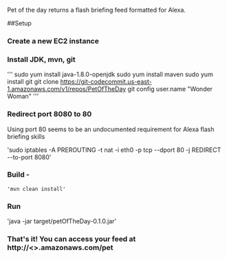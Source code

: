 Pet of the day returns a flash briefing feed formatted for Alexa.


##Setup

### Create a new EC2 instance

### Install JDK, mvn, git

'''
sudo yum install java-1.8.0-openjdk
sudo yum install maven
sudo yum install git
git clone https://git-codecommit.us-east-1.amazonaws.com/v1/repos/PetOfTheDay
git config user.name "Wonder Woman"
'''

###  Redirect port 8080 to 80 
   Using port 80 seems to be  an undocumented requirement for Alexa flash briefing skills

   'sudo iptables -A PREROUTING -t nat -i eth0 -p tcp --dport 80 -j REDIRECT --to-port 8080'

### Build - 
    'mvn clean install'

### Run

   'java -jar target/petOfTheDay-0.1.0.jar'  

### That's it!  You can access your feed at http://<<your ec2 instance>>.amazonaws.com/pet
